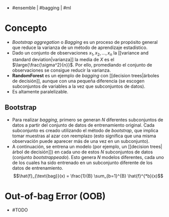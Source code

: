 - #ensemble | #bagging | #ml

# Concepto
- *Bootstrap aggregation* o *Bagging* es un proceso de propósito general que reduce la varianza de un método de aprendizaje estadístico.
- Dado un conjunto de observaciones $x_{1}, x_{2},...,x_{n}$ la [[variance and standard deviation|varianza]] la media de $X$ es el $\large{\frac{\sigma^2}{n}}$. Por ello, promediando el conjunto de observaciones se consigue reducir la varianza.
- **RandomForest** es un ejemplo de *bagging* con [[decision trees|árboles de decisión]], aunque con una pequeña diferencia (se escogen subconjuntos de variables a la vez que subconjuntos de datos).
- Es altamente paralelizable.
## Bootstrap 
- Para realizar *bagging*, primero se generan $N$ diferentes subconjuntos de datos a partir del conjunto de datos de entrenamiento original. Cada subconjunto es creado utilizando el método de _bootstrap_, que implica tomar muestras al azar con reemplazo (esto significa que una misma observación puede aparecer más de una vez en un subconjunto).
- A continuación, se entrena un modelo (por ejemplo, un [[decision trees|árbol de decisión]]) en cada uno de estos $N$ subconjuntos de datos (conjunto _bootstrappeado_). Esto genera $N$ modelos diferentes, cada uno de los cuales ha sido entrenado en un subconjunto diferente de los datos de entrenamiento.
$$\hat{f}_{\text{bag}}(x) = \frac{1}{B} \sum_{b=1}^{B} \hat{f}^{*b}(x)$$

# Out-of-bag Error (OOB)
- #TODO